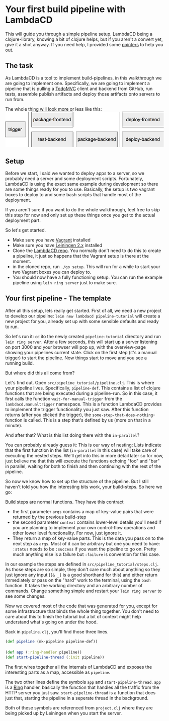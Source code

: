# Your first build pipeline with LambdaCD

This will guide you through a simple pipeline setup.
LambdaCD being a clojure-library, knowing a bit of clojure helps, but if you aren't a convert yet, give it a shot anyway. If you need help, I provided some [pointers](basic-clojure.md) to help you out.

## The task

As LambdaCD is a tool to implement build-pipelines, in this walkthrough we are going to implement one. Specifically, we are going to implement a pipeline that is pulling a [TodoMVC](http://todomvc.com/) client and backend from GitHub, run tests, assemble publish artifacts and deploy those artifacts onto servers to run from.

The whole thing will look more or less like this:
![Our pipline design](img/pipeline-overview.png)

## Setup

Before we start, I said we wanted to deploy apps to a server, so we probably need a server and some deployment scripts. Fortunately, LambdaCD is using the exact same example during development so there are some things ready for you to use. Basically, the setup is two vagrant boxes to deploy to and some bash scripts that handle most of the deployment.

If you aren't sure if you want to do the whole walkthrough, feel free to skip this step for now and only set up these things once you get to the actual deployment part.

So let's get started.
* Make sure you have [Vagrant](http://www.vagrantup.com/downloads.html) installed
* Make sure you have [Leiningen 2.x](http://leiningen.org/#install) installed
* Clone the [LambdaCD repo](https://github.com/flosell/lambdacd). You normally don't need to do this to create a pipeline, it just so happens that the Vagrant setup is there at the moment.
* in the cloned repo, run `./go setup`. This will run for a while to start your two Vagrant boxes you can deploy to.
* You should now have a fully functioning setup. You can run the example pipeline using `lein ring server` just to make sure.


## Your first pipeline - The template

After all this setup, lets really get started. First of all, we need a new project to develop our pipeline: `lein new lambdacd pipeline-tutorial` will create a new project for you, already set up with some sensible defaults and ready to run.

So let's run it: `cd` ito the newly created `pipeline-tutorial` directory and run `lein ring server`. After a few seconds, this will start up a server listening on port 3000 and your browser will pop up, with the overview-page showing your pipelines current state. Click on the first step (it's a manual trigger) to start the pipeline. Now things start to move and you see a running build.

But where did this all come from?

Let's find out. Open `src/pipeline_tutorial/pipeline.clj`. This is where your pipeline lives. Specifically, `pipeline-def`. This contains a list of clojure functions that are being executed during a pipeline-run. So in this case, it first calls the function `wait-for-manual-trigger` from the `lambdacd.manualtrigger` namespace. This is a function LambdaCD provides to implement the trigger functionality you just saw. After this function returns (after you clicked the trigger), the `some-step-that-does-nothing`-function is called. This is a step that's defined by us (more on that in a minute).

And after that? What is this list doing there with the `in-parallel`?

You can probably already guess it: This is our way of nesting: Lists indicate that the first function in the list (`in-parallel` in this case) will take care of executing the nested steps. We'll get into this in more detail later so for now, just believe me that this will execute the functions echoing "foo" and "bar" in parallel, waiting for both to finish and then continuing with the rest of the pipeline.

So now we know how to set up the structure of the pipeline. But I still haven't told you how the interesting bits work, your build-steps. So here we go:

Build steps are normal functions. They have this contract

* the first parameter `args` contains a map of key-value pairs that were returned by the previous build-step
* the second parameter `context` contains lower-level details you'll need if you are planning to implement your own control-flow operations and other lower level functionality. For now, just ignore it.
* They return a map of key-value parts. This is the data you pass on to the next step as `args`. Most of it can be arbitrary but one you need to have: `:status` needs to be `:success` if you want the pipeline to go on. Pretty much anything else is a failure but `:failure` is convention for this case.

In our example the steps are defined in `src/pipeline_tutorial/steps.clj`. As those steps are so simple, they don't care much about anything so they just ignore any input (`[& _]` is a good shorthand for this) and either return immediately or pass on the "hard" work to the terminal, using the `bash` function. It takes the working directory and an arbitrary number of commands. Change something simple and restart your `lein ring server` to see some changes.

Now we covered most of the code that was generated for you, except for some infrastructure that binds the whole thing together. You don't need to care about this to finish the tutorial but a bit of context might help understand what's going on under the hood.

Back in `pipeline.clj`, you'll find those three lines.
```clojure
(def pipeline (mk-pipeline pipeline-def))

(def app (:ring-handler pipeline))
(def start-pipeline-thread (:init pipeline))
```
The first wires together all the internals of LambdaCD and exposes the interesting parts as a map, accessible as `pipeline`.

The two other lines define the symbols `app` and `start-pipeline-thread`. `app` is a [Ring](https://github.com/ring-clojure/ring) handler, basically the function that handles all the traffic from the HTTP server you just saw.
`start-pipeline-thread` is a function that does just that, starting the pipeline in a seperate thread in the background.

Both of these symbols are referenced from `project.clj` where they are being picked up by Leiningen when you start the server.
